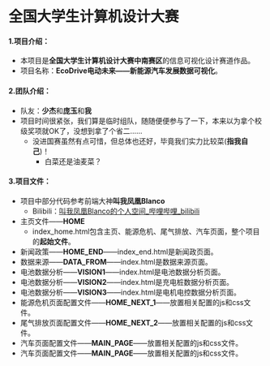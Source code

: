 # 全国大学生计算机设计大赛

#### 1.项目介绍：

- 本项目是**全国大学生计算机设计大赛中南赛区**的信息可视化设计赛道作品。
- 项目名称：**EcoDrive电动未来——新能源汽车发展数据可视化**。

#### 2.团队介绍：

- 队友：**少杰**和**庞玉**和**我**
- 项目时间很紧张，我们算是临时组队，随随便便参与了一下，本来以为拿个校级奖项就OK了，没想到拿了个省二......
  - 没进国赛虽然有点可惜，但总体也还好，毕竟我们实力比较菜(**指我自己**)！
    - 白菜还是油麦菜？

#### 3.项目文件：

- 项目中部分代码参考前端大神**叫我凤凰Blanco**
  - Bilibili：[叫我凤凰Blanco的个人空间_哔哩哔哩_bilibili](https://space.bilibili.com/13833854?spm_id_from=333.337.0.0)
- 主页文件——**HOME**
  - index_home.html包含主页、能源危机、尾气排放、汽车页面，整个项目的**起始文件**。
- 新闻政策——**HOME_END**——index_end.html是新闻政页面。
- 数据来源——**DATA_FROM**——index.html是数据来源页面。
- 电池数据分析——**VISION1**——index.html是电池数据分析页面。
- 电池数据分析——**VISION2**——index.html是充电桩数据分析页面。
- 电池数据分析——**VISION3**——index.html是电机电控数据分析页面。
- 能源危机页面配置文件——**HOME_NEXT_1**——放置相关配置的js和css文件。
- 尾气排放页面配置文件——**HOME_NEXT_2**——放置相关配置的js和css文件。
- 汽车页面配置文件——**MAIN_PAGE**——放置相关配置的js和css文件。
- 汽车页面配置文件——**MAIN_PAGE**——放置相关配置的js和css文件。

